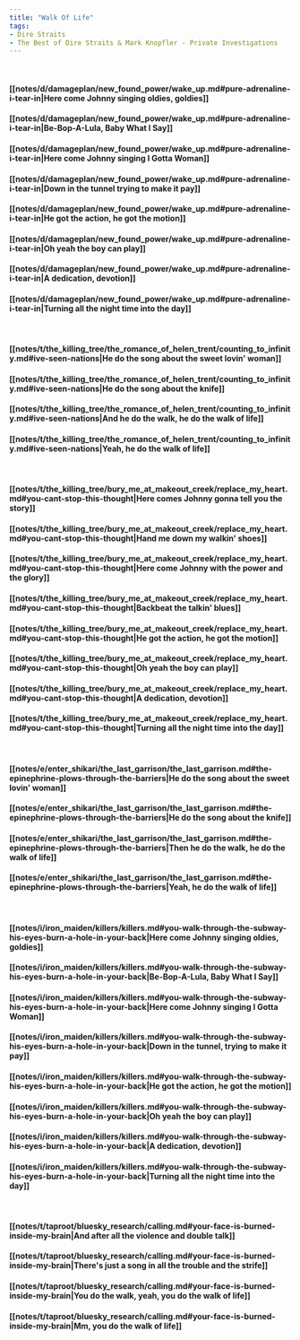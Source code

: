 ```yaml
---
title: "Walk Of Life"
tags:
- Dire Straits
- The Best of Dire Straits & Mark Knopfler - Private Investigations
---
```

&nbsp;
#### [[notes/d/damageplan/new_found_power/wake_up.md#pure-adrenaline-i-tear-in|Here come Johnny singing oldies, goldies]]
#### [[notes/d/damageplan/new_found_power/wake_up.md#pure-adrenaline-i-tear-in|Be-Bop-A-Lula, Baby What I Say]]
#### [[notes/d/damageplan/new_found_power/wake_up.md#pure-adrenaline-i-tear-in|Here come Johnny singing I Gotta Woman]]
#### [[notes/d/damageplan/new_found_power/wake_up.md#pure-adrenaline-i-tear-in|Down in the tunnel trying to make it pay]]
#### [[notes/d/damageplan/new_found_power/wake_up.md#pure-adrenaline-i-tear-in|He got the action, he got the motion]]
#### [[notes/d/damageplan/new_found_power/wake_up.md#pure-adrenaline-i-tear-in|Oh yeah the boy can play]]
#### [[notes/d/damageplan/new_found_power/wake_up.md#pure-adrenaline-i-tear-in|A dedication, devotion]]
#### [[notes/d/damageplan/new_found_power/wake_up.md#pure-adrenaline-i-tear-in|Turning all the night time into the day]]
&nbsp;
#### [[notes/t/the_killing_tree/the_romance_of_helen_trent/counting_to_infinity.md#ive-seen-nations|He do the song about the sweet lovin' woman]]
#### [[notes/t/the_killing_tree/the_romance_of_helen_trent/counting_to_infinity.md#ive-seen-nations|He do the song about the knife]]
#### [[notes/t/the_killing_tree/the_romance_of_helen_trent/counting_to_infinity.md#ive-seen-nations|And he do the walk, he do the walk of life]]
#### [[notes/t/the_killing_tree/the_romance_of_helen_trent/counting_to_infinity.md#ive-seen-nations|Yeah, he do the walk of life]]
&nbsp;
#### [[notes/t/the_killing_tree/bury_me_at_makeout_creek/replace_my_heart.md#you-cant-stop-this-thought|Here comes Johnny gonna tell you the story]]
#### [[notes/t/the_killing_tree/bury_me_at_makeout_creek/replace_my_heart.md#you-cant-stop-this-thought|Hand me down my walkin' shoes]]
#### [[notes/t/the_killing_tree/bury_me_at_makeout_creek/replace_my_heart.md#you-cant-stop-this-thought|Here come Johnny with the power and the glory]]
#### [[notes/t/the_killing_tree/bury_me_at_makeout_creek/replace_my_heart.md#you-cant-stop-this-thought|Backbeat the talkin' blues]]
#### [[notes/t/the_killing_tree/bury_me_at_makeout_creek/replace_my_heart.md#you-cant-stop-this-thought|He got the action, he got the motion]]
#### [[notes/t/the_killing_tree/bury_me_at_makeout_creek/replace_my_heart.md#you-cant-stop-this-thought|Oh yeah the boy can play]]
#### [[notes/t/the_killing_tree/bury_me_at_makeout_creek/replace_my_heart.md#you-cant-stop-this-thought|A dedication, devotion]]
#### [[notes/t/the_killing_tree/bury_me_at_makeout_creek/replace_my_heart.md#you-cant-stop-this-thought|Turning all the night time into the day]]
&nbsp;
#### [[notes/e/enter_shikari/the_last_garrison/the_last_garrison.md#the-epinephrine-plows-through-the-barriers|He do the song about the sweet lovin' woman]]
#### [[notes/e/enter_shikari/the_last_garrison/the_last_garrison.md#the-epinephrine-plows-through-the-barriers|He do the song about the knife]]
#### [[notes/e/enter_shikari/the_last_garrison/the_last_garrison.md#the-epinephrine-plows-through-the-barriers|Then he do the walk, he do the walk of life]]
#### [[notes/e/enter_shikari/the_last_garrison/the_last_garrison.md#the-epinephrine-plows-through-the-barriers|Yeah, he do the walk of life]]
&nbsp;
#### [[notes/i/iron_maiden/killers/killers.md#you-walk-through-the-subway-his-eyes-burn-a-hole-in-your-back|Here come Johnny singing oldies, goldies]]
#### [[notes/i/iron_maiden/killers/killers.md#you-walk-through-the-subway-his-eyes-burn-a-hole-in-your-back|Be-Bop-A-Lula, Baby What I Say]]
#### [[notes/i/iron_maiden/killers/killers.md#you-walk-through-the-subway-his-eyes-burn-a-hole-in-your-back|Here come Johnny singing I Gotta Woman]]
#### [[notes/i/iron_maiden/killers/killers.md#you-walk-through-the-subway-his-eyes-burn-a-hole-in-your-back|Down in the tunnel, trying to make it pay]]
#### [[notes/i/iron_maiden/killers/killers.md#you-walk-through-the-subway-his-eyes-burn-a-hole-in-your-back|He got the action, he got the motion]]
#### [[notes/i/iron_maiden/killers/killers.md#you-walk-through-the-subway-his-eyes-burn-a-hole-in-your-back|Oh yeah the boy can play]]
#### [[notes/i/iron_maiden/killers/killers.md#you-walk-through-the-subway-his-eyes-burn-a-hole-in-your-back|A dedication, devotion]]
#### [[notes/i/iron_maiden/killers/killers.md#you-walk-through-the-subway-his-eyes-burn-a-hole-in-your-back|Turning all the night time into the day]]
&nbsp;
#### [[notes/t/taproot/bluesky_research/calling.md#your-face-is-burned-inside-my-brain|And after all the violence and double talk]]
#### [[notes/t/taproot/bluesky_research/calling.md#your-face-is-burned-inside-my-brain|There's just a song in all the trouble and the strife]]
#### [[notes/t/taproot/bluesky_research/calling.md#your-face-is-burned-inside-my-brain|You do the walk, yeah, you do the walk of life]]
#### [[notes/t/taproot/bluesky_research/calling.md#your-face-is-burned-inside-my-brain|Mm, you do the walk of life]]
